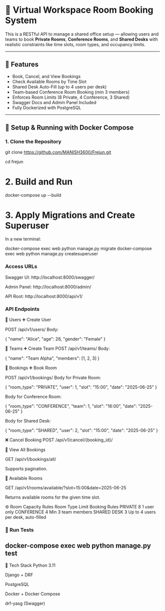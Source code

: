 # 🏢 Virtual Workspace Room Booking System

This is a RESTful API to manage a shared office setup — allowing users and teams to book **Private Rooms**, **Conference Rooms**, and **Shared Desks** with realistic constraints like time slots, room types, and occupancy limits.

---

## 🚀 Features

- Book, Cancel, and View Bookings
- Check Available Rooms by Time Slot
- Shared Desk Auto-Fill (up to 4 users per desk)
- Team-based Conference Room Booking (min 3 members)
- Enforces Room Limits (8 Private, 4 Conference, 3 Shared)
- Swagger Docs and Admin Panel Included
- Fully Dockerized with PostgreSQL

---



## 🐳 Setup & Running with Docker Compose

### 1. Clone the Repository

git clone https://github.com/MANISH3600/Frejun.git

 cd frejun

# 2. Build and Run
 docker-compose up --build


# 3. Apply Migrations and Create Superuser
In a new terminal:

 docker-compose exec web python manage.py migrate
 docker-compose exec web python manage.py createsuperuser


### Access URLs
Swagger UI: http://localhost:8000/swagger/

Admin Panel: http://localhost:8000/admin/

API Root: http://localhost:8000/api/v1/





### API Endpoints
📌 Users
➕ Create User

POST /api/v1/users/
Body:

{
  "name": "Alice",
  "age": 28,
  "gender": "Female"
}

👥 Teams
➕ Create Team
POST /api/v1/teams/
Body:

{
  "name": "Team Alpha",
  "members": [1, 2, 3]
}


📅 Bookings
➕ Book Room

POST /api/v1/bookings/
Body for Private Room:


{
  "room_type": "PRIVATE",
  "user": 1,
  "slot": "15:00",
  "date": "2025-06-25"
}

Body for Conference Room:

{
  "room_type": "CONFERENCE",
  "team": 1,
  "slot": "16:00",
  "date": "2025-06-25"
}

Body for Shared Desk:

{
  "room_type": "SHARED",
  "user": 2,
  "slot": "15:00",
  "date": "2025-06-25"
}


❌ Cancel Booking
POST /api/v1/cancel/{booking_id}/

📖 View All Bookings

GET /api/v1/bookings/all/

Supports pagination.


🏢 Available Rooms

GET /api/v1/rooms/available/?slot=15:00&date=2025-06-25

Returns available rooms for the given time slot.



⚙️ Room Capacity Rules
Room Type	Limit	Booking Rules
PRIVATE	8	1 user only
CONFERENCE	4	Min 3 team members
SHARED DESK	3	Up to 4 users per desk, auto-filled




### 🧪 Run Tests
## docker-compose exec web python manage.py test


📌 Tech Stack
Python 3.11

Django + DRF

PostgreSQL

Docker + Docker Compose

drf-yasg (Swagger)



